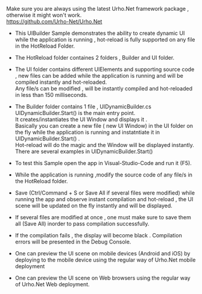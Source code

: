 Make sure you are always using the latest Urho.Net framework package , otherwise it might won't work.\
https://github.com/Urho-Net/Urho.Net

- This UIBuilder Sample demonstrates the ability to create dynamic UI while the application is running  , hot-reload is fully supported on any file in the HotReload Folder.
- The HotReload folder containes 2 folders , Builder and UI folder.
- The UI folder contains different  UIElements and supporting source code , new files can be added while the application is running and will be compiled instantly and hot-reloaded.\
Any file/s can be modified , will be instantly compiled and hot-reloaded in less than 150 milliseconds.

- The Builder folder contains 1 file , UIDynamicBuilder.cs
  UIDynamicBuilder.Start() is the main entry point.\
  It creates/instantiates the UI Window and displays it .\
   Basically you can create a new file ( new UI Window) in the UI folder on the fly while the application is running  and instatntiate it in UIDynamicBuilder.Start() .\
    Hot-reload will do the magic and the Window will be displayed instantly.
  There are several examples in  UIDynamicBuilder.Start() 

- To test this Sample open the app in Visual-Studio-Code and run it (F5).
- While the application is running ,modify the source code of any file/s in the  HotReload folder.
- Save (Ctrl/Command + S  or Save All if several files were modified) while running the app and observe instant compilation and hot-reload  , the  UI scene will be updated on the fly instantly and will be displayed.

- If several files are modified at once , one must make sure to save them all (Save All) inorder to pass compilation successfully.
  
- If the compilation fails , the display will become black .   Compilation errors will be presented in the Debug Console.

- One can preview the UI scene on mobile devices (Android and iOS) by deploying to the mobile device using the regular way of Urho.Net mobile deployment
- One can preview the UI scene on Web browsers using the regular way of Urho.Net Web deployment.





